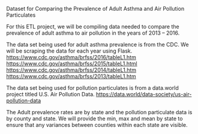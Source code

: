Dataset for Comparing the Prevalence of Adult Asthma and Air Pollution Particulates

For this ETL project, we will be compiling data needed to compare the prevalence of adult asthma to air pollution in the years of 2013 – 2016.

The data set being used for adult asthma prevalence is from the CDC. We will be scraping the data for each year using Flask.
https://www.cdc.gov/asthma/brfss/2016/tableL1.htm
https://www.cdc.gov/asthma/brfss/2015/tableL1.html
https://www.cdc.gov/asthma/brfss/2014/tableL1.htm
https://www.cdc.gov/asthma/brfss/2013/tableL1.htm

The data set being used for pollution particulates is from a data.world project titled U.S. Air Pollution Data.
https://data.world/data-society/us-air-pollution-data

The Adult prevalence rates are by state and the pollution particulate data is by county and state. We will provide the min, max and mean by state to ensure that any variances between counties within each state are visible. 
